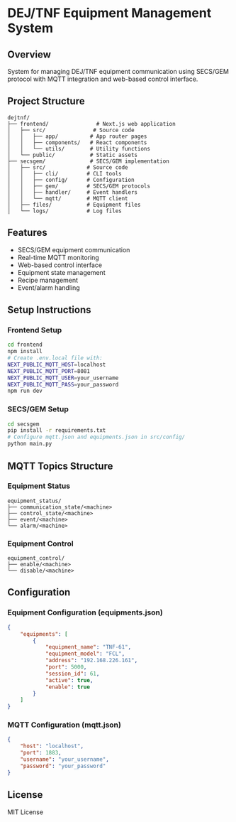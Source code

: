 # DEJ/TNF Equipment Management System

## Overview
System for managing DEJ/TNF equipment communication using SECS/GEM protocol with MQTT integration and web-based control interface.

## Project Structure
```
dejtnf/
├── frontend/               # Next.js web application
│   ├── src/               # Source code
│   │   ├── app/          # App router pages
│   │   ├── components/   # React components
│   │   └── utils/        # Utility functions
│   └── public/           # Static assets
├── secsgem/              # SECS/GEM implementation
│   ├── src/             # Source code
│   │   ├── cli/         # CLI tools
│   │   ├── config/      # Configuration
│   │   ├── gem/         # SECS/GEM protocols
│   │   ├── handler/     # Event handlers
│   │   └── mqtt/        # MQTT client
│   ├── files/           # Equipment files
│   └── logs/            # Log files
```

## Features
- SECS/GEM equipment communication
- Real-time MQTT monitoring
- Web-based control interface
- Equipment state management
- Recipe management
- Event/alarm handling

## Setup Instructions

### Frontend Setup
```bash
cd frontend
npm install
# Create .env.local file with:
NEXT_PUBLIC_MQTT_HOST=localhost
NEXT_PUBLIC_MQTT_PORT=8081
NEXT_PUBLIC_MQTT_USER=your_username
NEXT_PUBLIC_MQTT_PASS=your_password
npm run dev
```

### SECS/GEM Setup
```bash
cd secsgem
pip install -r requirements.txt
# Configure mqtt.json and equipments.json in src/config/
python main.py
```

## MQTT Topics Structure

### Equipment Status
```
equipment_status/
├── communication_state/<machine>
├── control_state/<machine>
├── event/<machine>
└── alarm/<machine>
```

### Equipment Control
```
equipment_control/
├── enable/<machine>
└── disable/<machine>
```

## Configuration

### Equipment Configuration (equipments.json)
```json
{
    "equipments": [
        {
            "equipment_name": "TNF-61",
            "equipment_model": "FCL",
            "address": "192.168.226.161",
            "port": 5000,
            "session_id": 61,
            "active": true,
            "enable": true
        }
    ]
}
```

### MQTT Configuration (mqtt.json)
```json
{
    "host": "localhost",
    "port": 1883,
    "username": "your_username",
    "password": "your_password"
}
```

## License
MIT License